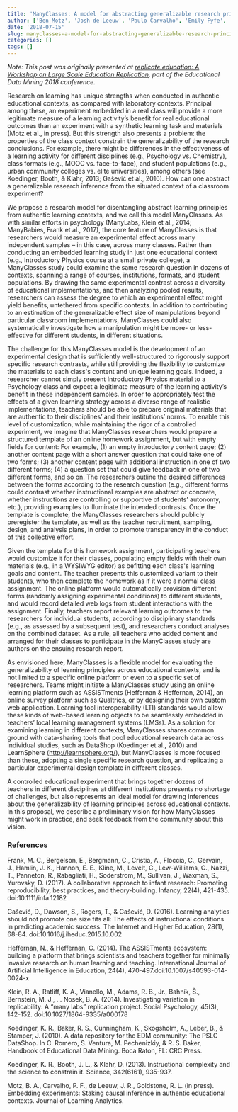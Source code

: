 ```yaml
---
title: 'ManyClasses: A model for abstracting generalizable research principles from different learning contexts'
author: ['Ben Motz', 'Josh de Leeuw', 'Paulo Carvalho', 'Emily Fyfe', 'Rob Goldstone']
date: '2018-07-15'
slug: manyclasses-a-model-for-abstracting-generalizable-research-principles-from-different-learning-contexts
categories: []
tags: []
---
```


_Note: This post was originally presented at [replicate.education: A Workshop on Large Scale Education Replication](http://replicate.education/edm18-workshop), part of the Educational Data Mining 2018 conference._

Research on learning has unique strengths when conducted in authentic educational contexts, as compared with laboratory contexts.  Principal among these, an experiment embedded in a real class will provide a more legitimate measure of a learning activity’s benefit for real educational outcomes than an experiment with a synthetic learning task and materials (Motz et al., in press).  But this strength also presents a problem: the properties of the class context constrain the generalizability of the research conclusions.  For example, there might be differences in the effectiveness of a learning activity for different disciplines (e.g., Psychology vs. Chemistry), class formats (e.g., MOOC vs. face-to-face), and student populations (e.g., urban community colleges vs. elite universities), among others (see Koedinger, Booth, & Klahr, 2013; Gašević et al., 2016).  How can one abstract a generalizable research inference from the situated context of a classroom experiment?

We propose a research model for disentangling abstract learning principles from authentic learning contexts, and we call this model ManyClasses.  As with similar efforts in psychology (ManyLabs, Klein et al., 2014; ManyBabies, Frank et al., 2017), the core feature of ManyClasses is that researchers would measure an experimental effect across many independent samples – in this case, across many classes.  Rather than conducting an embedded learning study in just one educational context (e.g., Introductory Physics course at a small private college), a ManyClasses study could examine the same research question in dozens of contexts, spanning a range of courses, institutions, formats, and student populations.  By drawing the same experimental contrast across a diversity of educational implementations, and then analyzing pooled results, researchers can assess the degree to which an experimental effect might yield benefits, untethered from specific contexts.  In addition to contributing to an estimation of the generalizable effect size of manipulations beyond particular classroom implementations, ManyClasses could also systematically investigate how a manipulation might be more- or less-effective for different students, in different situations.

The challenge for this ManyClasses model is the development of an experimental design that is sufficiently well-structured to rigorously support specific research contrasts, while still providing the flexibility to customize the materials to each class's content and unique learning goals.  Indeed, a researcher cannot simply present Introductory Physics material to a Psychology class and expect a legitimate measure of the learning activity’s benefit in these independent samples. In order to appropriately test the effects of a given learning strategy across a diverse range of realistic implementations, teachers should be able to prepare original materials that are authentic to their disciplines’ and their institutions’ norms.   To enable this level of customization, while maintaining the rigor of a controlled experiment, we imagine that ManyClasses researchers would prepare a structured template of an online homework assignment, but with empty fields for content: For example, (1) an empty introductory content page; (2) another content page with a short answer question that could take one of two forms; (3) another content page with additional instruction in one of two different forms; (4) a question set that could give feedback in one of two different forms, and so on.  The researchers outline the desired differences between the forms according to the research question (e.g., different forms could contrast whether instructional examples are abstract or concrete, whether instructions are controlling or supportive of students’ autonomy, etc.), providing examples to illuminate the intended contrasts.  Once the template is complete, the ManyClasses researchers should publicly preregister the template, as well as the teacher recruitment, sampling, design, and analysis plans, in order to promote transparency in the conduct of this collective effort.

Given the template for this homework assignment, participating teachers would customize it for their classes, populating empty fields with their own materials (e.g., in a WYSIWYG editor) as befitting each class's learning goals and content.  The teacher presents this customized variant to their students, who then complete the homework as if it were a normal class assignment.  The online platform would automatically provision different forms (randomly assigning experimental conditions) to different students, and would record detailed web logs from student interactions with the assignment.  Finally, teachers report relevant learning outcomes to the researchers for individual students, according to disciplinary standards (e.g., as assessed by a subsequent test), and researchers conduct analyses on the combined dataset.  As a rule, all teachers who added content and arranged for their classes to participate in the ManyClasses study are authors on the ensuing research report.

As envisioned here, ManyClasses is a flexible model for evaluating the generalizability of learning principles across educational contexts, and is not limited to a specific online platform or even to a specific set of researchers.  Teams might initiate a ManyClasses study using an online learning platform such as ASSISTments (Heffernan & Heffernan, 2014), an online survey platform such as Qualtrics, or by designing their own custom web application.  Learning tool interoperability (LTI) standards would allow these kinds of web-based learning objects to be seamlessly embedded in teachers’ local learning management systems (LMSs).  As a solution for examining learning in different contexts, ManyClasses shares common ground with data-sharing tools that pool educational research data across individual studies, such as DataShop (Koedinger et al., 2010) and LearnSphere (http://learnsphere.org/), but ManyClasses is more focused than these, adopting a single specific research question, and replicating a particular experimental design template in different classes.

A controlled educational experiment that brings together dozens of teachers in different disciplines at different institutions presents no shortage of challenges, but also represents an ideal model for drawing inferences about the generalizability of learning principles across educational contexts.  In this proposal, we describe a preliminary vision for how ManyClasses might work in practice, and seek feedback from the community about this vision.

### References

Frank, M. C., Bergelson, E., Bergmann, C., Cristia, A., Floccia, C., Gervain, J., Hamlin, J. K., Hannon, E. E., Kline, M., Levelt, C., Lew-Williams, C., Nazzi, T., Panneton, R., Rabagliati, H., Soderstrom, M., Sullivan, J., Waxman, S., Yurovsky, D. (2017). A collaborative approach to infant research: Promoting reproducibility, best practices, and theory-building. Infancy, 22(4), 421-435. doi:10.1111/infa.12182

Gašević, D., Dawson, S., Rogers, T., & Gašević, D. (2016). Learning analytics should not promote one size fits all: The effects of instructional conditions in predicting academic success. The Internet and Higher Education, 28(1), 68-84. doi:10.1016/j.iheduc.2015.10.002

Heffernan, N., & Heffernan, C. (2014). The ASSISTments ecosystem: building a platform that brings scientists and teachers together for minimally invasive research on human learning and teaching. International Journal of Artificial Intelligence in Education, 24(4), 470-497.doi:10.1007/s40593-014-0024-x

Klein, R. A., Ratliff, K. A., Vianello, M., Adams, R. B., Jr., Bahník, Š., Bernstein, M. J., … Nosek, B. A. (2014). Investigating variation in replicability: A “many labs” replication project. Social Psychology, 45(3), 142-152. doi:10.1027/1864-9335/a000178

Koedinger, K. R., Baker, R. S., Cunningham, K., Skogsholm, A., Leber, B., & Stamper, J. (2010). A data repository for the EDM community: The PSLC DataShop. In C. Romero, S. Ventura, M. Pechenizkiy, & R. S. Baker, Handbook of Educational Data Mining. Boca Raton, FL: CRC Press.

Koedinger, K. R., Booth, J. L., & Klahr, D. (2013). Instructional complexity and the science to constrain it. Science, 342(6161), 935-937.

Motz, B. A., Carvalho, P. F., de Leeuw, J. R., Goldstone, R. L. (in press). Embedding experiments: Staking causal inference in authentic educational contexts. Journal of Learning Analytics.

